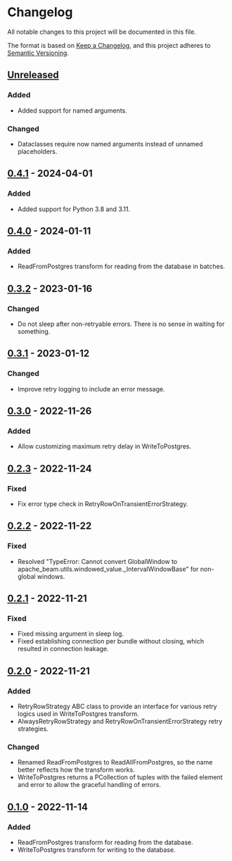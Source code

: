 # Changelog

All notable changes to this project will be documented in this file.

The format is based on [Keep a Changelog](https://keepachangelog.com/en/1.0.0/),
and this project adheres to [Semantic Versioning](https://semver.org/spec/v2.0.0.html).

## [Unreleased]

### Added

- Added support for named arguments.

### Changed

- Dataclasses require now named arguments instead of unnamed placeholders.

## [0.4.1] - 2024-04-01

### Added

- Added support for Python 3.8 and 3.11.

## [0.4.0] - 2024-01-11

### Added

- ReadFromPostgres transform for reading from the database in batches.

## [0.3.2] - 2023-01-16

### Changed

- Do not sleep after non-retryable errors. There is no sense in waiting for
  something.

## [0.3.1] - 2023-01-12

### Changed

- Improve retry logging to include an error message.

## [0.3.0] - 2022-11-26

### Added

- Allow customizing maximum retry delay in WriteToPostgres.

## [0.2.3] - 2022-11-24

### Fixed

- Fix error type check in RetryRowOnTransientErrorStrategy.

## [0.2.2] - 2022-11-22

### Fixed

- Resolved "TypeError: Cannot convert GlobalWindow to
  apache_beam.utils.windowed_value.\_IntervalWindowBase" for non-global windows.

## [0.2.1] - 2022-11-21

### Fixed

- Fixed missing argument in sleep log.
- Fixed establishing connection per bundle without closing, which resulted in
  connection leakage.

## [0.2.0] - 2022-11-21

### Added

- RetryRowStrategy ABC class to provide an interface for various retry logics used
  in WriteToPostgres transform.
- AlwaysRetryRowStrategy and RetryRowOnTransientErrorStrategy retry strategies.

### Changed

- Renamed ReadFromPostgres to ReadAllFromPostgres, so the name better reflects
  how the transform works.
- WriteToPostgres returns a PCollection of tuples with the failed element and
  error to allow the graceful handling of errors.

## [0.1.0] - 2022-11-14

### Added

- ReadFromPostgres transform for reading from the database.
- WriteToPostgres transform for writing to the database.

[unreleased]: https://github.com/medzin/beam-postgres/compare/0.4.1...HEAD
[0.4.1]: https://github.com/medzin/beam-postgres/compare/0.4.0...0.4.1
[0.4.0]: https://github.com/medzin/beam-postgres/compare/0.3.2...0.4.0
[0.3.2]: https://github.com/medzin/beam-postgres/compare/0.3.1...0.3.2
[0.3.1]: https://github.com/medzin/beam-postgres/compare/0.3.0...0.3.1
[0.3.0]: https://github.com/medzin/beam-postgres/compare/0.2.3...0.3.0
[0.2.3]: https://github.com/medzin/beam-postgres/compare/0.2.2...0.2.3
[0.2.2]: https://github.com/medzin/beam-postgres/compare/0.2.1...0.2.2
[0.2.1]: https://github.com/medzin/beam-postgres/compare/0.2.0...0.2.1
[0.2.0]: https://github.com/medzin/beam-postgres/compare/0.1.0...0.2.0
[0.1.0]: https://github.com/medzin/beam-postgres/releases/tag/0.1.0
